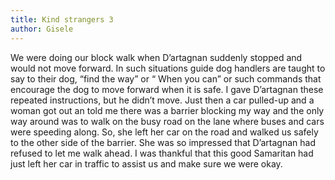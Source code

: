 ```yaml
---
title: Kind strangers 3
author: Gisele
---
```


We were doing our block walk when D’artagnan suddenly stopped and would not move forward. In such situations guide dog handlers are taught to say to their dog, “find the way” or “ When you can” or such commands that encourage the dog to move forward when it is safe. I gave D’artagnan these repeated instructions, but he didn’t move. Just then a car pulled-up and a woman got out an told me there was a barrier blocking my way and the only way around was to walk on the busy road on the lane where buses and cars were speeding along. So, she left her car on the road and walked us safely to the other side of the barrier. She was so impressed that D’artagnan had refused to let me walk ahead. I was thankful that this good Samaritan had just left her car in traffic to assist us and make sure we were okay.
